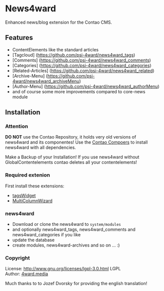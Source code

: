 News4ward
=============

Enhanced news/blog extension for the Contao CMS.

Features
--------
* ContentElements like the standard articles
* [Tagcloud] (https://github.com/psi-4ward/news4ward_tags)
* [Comments] (https://github.com/psi-4ward/news4ward_comments)
* [Categories] (https://github.com/psi-4ward/news4ward_categories)
* [Related-Articles] (https://github.com/psi-4ward/news4ward_related)
* [Archive-Menu] (https://github.com/psi-4ward/news4ward_archiveMenu)
* [Author-Menu] (https://github.com/psi-4ward/news4ward_authorMenu)
* and of course some more improvements compared to core-news module

Installation
------------

### Attention
**DO NOT** use the Contao Repository, it holds very old versions of news4ward and its componentes!
Use the [Contao Compoers](https://contao.org/de/extension-list/view/composer.html) to install news4ward with all dependencies.

Make a Backup of your Installation! If you use news4ward without GlobalContentelements
contao deletes all your contentelements!

### Required extenion
First install these extensions:
* [tagsWidget](https://github.com/psi-4ward/tagsWidget)
* [MultiColumnWizard](https://contao.org/de/extension-list/view/MultiColumnWizard.de.html)

### news4ward
* Download or clone the news4ward to `system/modules`
* and optionally news4ward_tags, news4ward_comments and news4ward_categories if you like
* update the database
* create modules, news4ward-archives and so on ... :)


### Copyright
License: http://www.gnu.org/licenses/lgpl-3.0.html LGPL <br>
Author: [4ward.media](http://www.4wardmedia.de)

Much thanks to to Jozef Dvorsky for providing the english translation!
